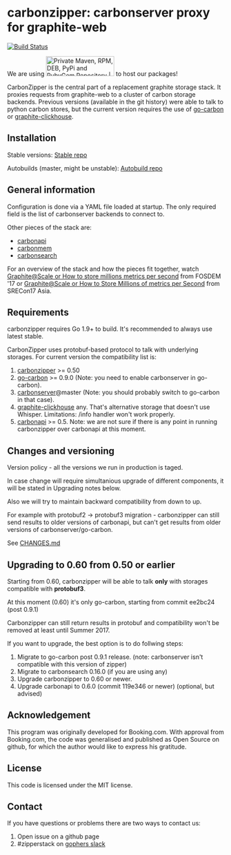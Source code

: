 carbonzipper: carbonserver proxy for graphite-web
=================================================

[![Build Status](https://travis-ci.org/go-graphite/carbonzipper.svg?branch=master)](https://travis-ci.org/go-graphite/carbonzipper)

We are using <a href="https://packagecloud.io/"><img alt="Private Maven, RPM, DEB, PyPi and RubyGem Repository | packagecloud" height="46" src="https://packagecloud.io/images/packagecloud-badge.png" width="158" /></a> to host our packages!

CarbonZipper is the central part of a replacement graphite storage stack.  It
proxies requests from graphite-web to a cluster of carbon storage backends.
Previous versions (available in the git history) were able to talk to python
carbon stores, but the current version requires the use of
[go-carbon](https://github.com/lomik/go-carbon) or [graphite-clickhouse](https://github.com/lomik/graphite-clickhouse).


Installation
------------

Stable versions: [Stable repo](https://packagecloud.io/go-graphite/stable/install)

Autobuilds (master, might be unstable): [Autobuild repo](https://packagecloud.io/go-graphite/autobuilds/install)

General information
-------------------
Configuration is done via a YAML file loaded at startup.  The only required
field is the list of carbonserver backends to connect to.

Other pieces of the stack are:
   - [carbonapi](https://github.com/go-graphite/carbonapi)
   - [carbonmem](https://github.com/go-graphite/carbonmem)
   - [carbonsearch](https://github.com/kanatohodets/carbonsearch)

For an overview of the stack and how the pieces fit together, watch
[Graphite@Scale or How to store millions metrics per second](https://fosdem.org/2017/schedule/event/graphite_at_scale/)
from FOSDEM '17 or [Graphite@Scale or How to Store Millions of metrics per Second](https://www.usenix.org/conference/srecon17asia/program/presentation/smirnov) from SRECon17 Asia.

Requirements
------------

carbonzipper requires Go 1.9+ to build. It's recommended to always use latest stable.

CarbonZipper uses protobuf-based protocol to talk with underlying storages. For current version the compatibility list is:

1. [carbonzipper](https://github.com/go-graphite/carbonzipper) >= 0.50
2. [go-carbon](https://github.com/lomik/go-carbon) >= 0.9.0 (Note: you need to enable carbonserver in go-carbon).
3. [carbonserver](https://github.com/grobian/carbonserver)@master (Note: you should probably switch to go-carbon in that case).
4. [graphite-clickhouse](https://github.com/lomik/graphite-clickhouse) any. That's alternative storage that doesn't use Whisper. Limitations: /info handler won't work properly.
5. [carbonapi](https://github.com/go-graphite/carbonapi) >= 0.5. Note: we are not sure if there is any point in running carbonzipper over carbonapi at this moment.

Changes and versioning
----------------------

Version policy - all the versions we run in production is taged.

In case change will require simultanious upgrade of different components, it will be stated in Upgrading notes below.

Also we will try to maintain backward compatibility from down to up.

For example with protobuf2 -> protobuf3 migration - carbonzipper can still send results to older versions of carbonapi, but can't get results from older versions of carbonserver/go-carbon.

See [CHANGES.md](https://github.com/go-graphite/carbonzipper/blob/master/CHANGES.md)

Upgrading to 0.60 from 0.50 or earlier
--------------------------------------

Starting from 0.60, carbonzipper will be able to talk **only** with storages compatible with **protobuf3**.

At this moment (0.60) it's only go-carbon, starting from commit ee2bc24 (post 0.9.1)

Carbonzipper can still return results in protobuf and compatibility won't be removed at least until Summer 2017.

If you want to upgrade, the best option is to do follwing steps:

1. Migrate to go-carbon post 0.9.1 release. (note: carbonserver isn't compatible with this version of zipper)
2. Migrate to carbonsearch 0.16.0 (if you are using any)
3. Upgrade carbonzipper to 0.60 or newer.
4. Upgrade carbonapi to 0.6.0 (commit 119e346 or newer) (optional, but advised)


Acknowledgement
---------------
This program was originally developed for Booking.com.  With approval
from Booking.com, the code was generalised and published as Open Source
on github, for which the author would like to express his gratitude.

License
-------

This code is licensed under the MIT license.


Contact
-------

If you have questions or problems there are two ways to contact us:

1. Open issue on a github page
2. #zipperstack on [gophers slack](https://invite.slack.golangbridge.org/)
